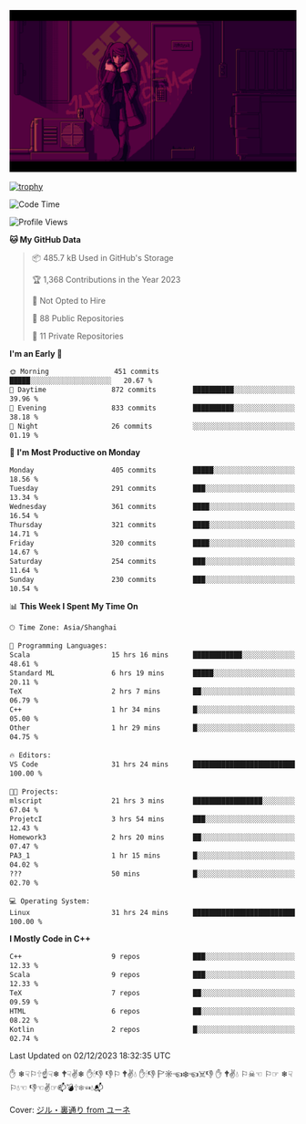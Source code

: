 ![](imgs/main.png)

[![trophy](https://github-profile-trophy.vercel.app/?username=NeilKleistGao&theme=dracula)](https://github.com/ryo-ma/github-profile-trophy)

<!--START_SECTION:waka-->
![Code Time](http://img.shields.io/badge/Code%20Time-435%20hrs%2022%20mins-blue)

![Profile Views](http://img.shields.io/badge/Profile%20Views-11-blue)

**🐱 My GitHub Data** 

> 📦 485.7 kB Used in GitHub's Storage 
 > 
> 🏆 1,368 Contributions in the Year 2023
 > 
> 🚫 Not Opted to Hire
 > 
> 📜 88 Public Repositories 
 > 
> 🔑 11 Private Repositories 
 > 
**I'm an Early 🐤** 

```text
🌞 Morning                451 commits         █████░░░░░░░░░░░░░░░░░░░░   20.67 % 
🌆 Daytime                872 commits         ██████████░░░░░░░░░░░░░░░   39.96 % 
🌃 Evening                833 commits         ██████████░░░░░░░░░░░░░░░   38.18 % 
🌙 Night                  26 commits          ░░░░░░░░░░░░░░░░░░░░░░░░░   01.19 % 
```
📅 **I'm Most Productive on Monday** 

```text
Monday                   405 commits         █████░░░░░░░░░░░░░░░░░░░░   18.56 % 
Tuesday                  291 commits         ███░░░░░░░░░░░░░░░░░░░░░░   13.34 % 
Wednesday                361 commits         ████░░░░░░░░░░░░░░░░░░░░░   16.54 % 
Thursday                 321 commits         ████░░░░░░░░░░░░░░░░░░░░░   14.71 % 
Friday                   320 commits         ████░░░░░░░░░░░░░░░░░░░░░   14.67 % 
Saturday                 254 commits         ███░░░░░░░░░░░░░░░░░░░░░░   11.64 % 
Sunday                   230 commits         ███░░░░░░░░░░░░░░░░░░░░░░   10.54 % 
```


📊 **This Week I Spent My Time On** 

```text
🕑︎ Time Zone: Asia/Shanghai

💬 Programming Languages: 
Scala                    15 hrs 16 mins      ████████████░░░░░░░░░░░░░   48.61 % 
Standard ML              6 hrs 19 mins       █████░░░░░░░░░░░░░░░░░░░░   20.11 % 
TeX                      2 hrs 7 mins        ██░░░░░░░░░░░░░░░░░░░░░░░   06.79 % 
C++                      1 hr 34 mins        █░░░░░░░░░░░░░░░░░░░░░░░░   05.00 % 
Other                    1 hr 29 mins        █░░░░░░░░░░░░░░░░░░░░░░░░   04.75 % 

🔥 Editors: 
VS Code                  31 hrs 24 mins      █████████████████████████   100.00 % 

🐱‍💻 Projects: 
mlscript                 21 hrs 3 mins       █████████████████░░░░░░░░   67.04 % 
ProjetcI                 3 hrs 54 mins       ███░░░░░░░░░░░░░░░░░░░░░░   12.43 % 
Homework3                2 hrs 20 mins       ██░░░░░░░░░░░░░░░░░░░░░░░   07.47 % 
PA3_1                    1 hr 15 mins        █░░░░░░░░░░░░░░░░░░░░░░░░   04.02 % 
???                      50 mins             █░░░░░░░░░░░░░░░░░░░░░░░░   02.70 % 

💻 Operating System: 
Linux                    31 hrs 24 mins      █████████████████████████   100.00 % 
```

**I Mostly Code in C++** 

```text
C++                      9 repos             ███░░░░░░░░░░░░░░░░░░░░░░   12.33 % 
Scala                    9 repos             ███░░░░░░░░░░░░░░░░░░░░░░   12.33 % 
TeX                      7 repos             ██░░░░░░░░░░░░░░░░░░░░░░░   09.59 % 
HTML                     6 repos             ██░░░░░░░░░░░░░░░░░░░░░░░   08.22 % 
Kotlin                   2 repos             █░░░░░░░░░░░░░░░░░░░░░░░░   02.74 % 
```




 Last Updated on 02/12/2023 18:32:35 UTC
<!--END_SECTION:waka-->

✋ ❄☟⚐🕆☝☟❄ 🕈☟✌❄ ✋🕯👎 👎⚐ 🕈✌💧 ✋🕯👎 🏱☼☜❄☜☠👎 ✋ 🕈✌💧 ⚐☠☜ ⚐☞ ❄☟⚐💧☜ 👎☜✌☞📫💣🕆❄☜💧📬

Cover: [ジル・裏通り from ユーネ](https://www.pixiv.net/artworks/62127066)
